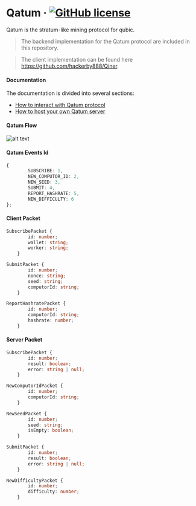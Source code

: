 # Qatum &middot; [![GitHub license](https://img.shields.io/badge/license-MIT-blue.svg)]()

Qatum is the stratum-like mining protocol for qubic.

> The backend implementation for the Qatum protocol are included in this repository.

> The client implementation can be found here https://github.com/hackerby888/Qiner.

#### Documentation

The documentation is divided into several sections:

-   [How to interact with Qatum protocol](./docs)
-   [How to host your own Qatum server](https://react.dev/learn)

#### Qatum Flow

![alt text](https://imgur.com/bT8K9Es.png)

#### Qatum Events Id

```ts
{
        SUBSCRIBE: 1,
        NEW_COMPUTOR_ID: 2,
        NEW_SEED: 3,
        SUBMIT: 4,
        REPORT_HASHRATE: 5,
        NEW_DIFFICULTY: 6
};
```

#### Client Packet

```ts
SubscribePacket {
        id: number;
        wallet: string;
        worker: string;
    }

SubmitPacket {
        id: number;
        nonce: string;
        seed: string;
        computorId: string;
    }

ReportHashratePacket {
        id: number;
        computorId: string;
        hashrate: number;
    }
```

#### Server Packet

```ts
SubscribePacket {
        id: number;
        result: boolean;
        error: string | null;
    }

NewComputorIdPacket {
        id: number;
        computorId: string;
    }

NewSeedPacket {
        id: number;
        seed: string;
        isEmpty: boolean;
    }

SubmitPacket {
        id: number;
        result: boolean;
        error: string | null;
    }

NewDifficultyPacket {
        id: number;
        difficulty: number;
    }
```
